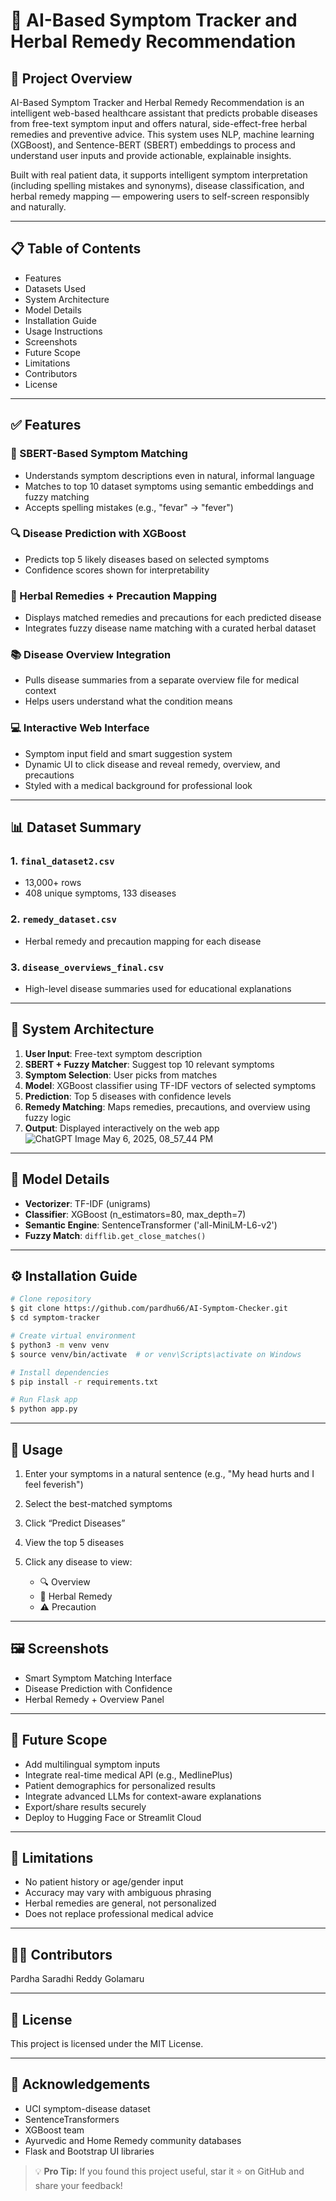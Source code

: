 # 🌿 AI-Based Symptom Tracker and Herbal Remedy Recommendation

## 📌 Project Overview

AI-Based Symptom Tracker and Herbal Remedy Recommendation is an intelligent web-based healthcare assistant that predicts probable diseases from free-text symptom input and offers natural, side-effect-free herbal remedies and preventive advice. This system uses NLP, machine learning (XGBoost), and Sentence-BERT (SBERT) embeddings to process and understand user inputs and provide actionable, explainable insights.

Built with real patient data, it supports intelligent symptom interpretation (including spelling mistakes and synonyms), disease classification, and herbal remedy mapping — empowering users to self-screen responsibly and naturally.

---

## 📋 Table of Contents

* Features
* Datasets Used
* System Architecture
* Model Details
* Installation Guide
* Usage Instructions
* Screenshots
* Future Scope
* Limitations
* Contributors
* License

---

## ✅ Features

### 🧠 SBERT-Based Symptom Matching

* Understands symptom descriptions even in natural, informal language
* Matches to top 10 dataset symptoms using semantic embeddings and fuzzy matching
* Accepts spelling mistakes (e.g., "fevar" → "fever")

### 🔍 Disease Prediction with XGBoost

* Predicts top 5 likely diseases based on selected symptoms
* Confidence scores shown for interpretability

### 🌱 Herbal Remedies + Precaution Mapping

* Displays matched remedies and precautions for each predicted disease
* Integrates fuzzy disease name matching with a curated herbal dataset

### 📚 Disease Overview Integration

* Pulls disease summaries from a separate overview file for medical context
* Helps users understand what the condition means

### 💻 Interactive Web Interface

* Symptom input field and smart suggestion system
* Dynamic UI to click disease and reveal remedy, overview, and precautions
* Styled with a medical background for professional look

---

## 📊 Dataset Summary

### 1. `final_dataset2.csv`

* 13,000+ rows
* 408 unique symptoms, 133 diseases

### 2. `remedy_dataset.csv`

* Herbal remedy and precaution mapping for each disease

### 3. `disease_overviews_final.csv`

* High-level disease summaries used for educational explanations

---

## 🧱 System Architecture

1. **User Input**: Free-text symptom description
2. **SBERT + Fuzzy Matcher**: Suggest top 10 relevant symptoms
3. **Symptom Selection**: User picks from matches
4. **Model**: XGBoost classifier using TF-IDF vectors of selected symptoms
5. **Prediction**: Top 5 diseases with confidence levels
6. **Remedy Matching**: Maps remedies, precautions, and overview using fuzzy logic
7. **Output**: Displayed interactively on the web app
![ChatGPT Image May 6, 2025, 08_57_44 PM](https://github.com/user-attachments/assets/53e3476b-6c76-45b4-90b2-b25f9f353d6a)

---

## 🤖 Model Details

* **Vectorizer**: TF-IDF (unigrams)
* **Classifier**: XGBoost (n\_estimators=80, max\_depth=7)
* **Semantic Engine**: SentenceTransformer ('all-MiniLM-L6-v2')
* **Fuzzy Match**: `difflib.get_close_matches()`

---

## ⚙️ Installation Guide

```bash
# Clone repository
$ git clone https://github.com/pardhu66/AI-Symptom-Checker.git
$ cd symptom-tracker

# Create virtual environment
$ python3 -m venv venv
$ source venv/bin/activate  # or venv\Scripts\activate on Windows

# Install dependencies
$ pip install -r requirements.txt

# Run Flask app
$ python app.py
```



---

## 🧪 Usage

1. Enter your symptoms in a natural sentence (e.g., "My head hurts and I feel feverish")
2. Select the best-matched symptoms
3. Click “Predict Diseases”
4. View the top 5 diseases
5. Click any disease to view:

   * 🔍 Overview
   * 🌿 Herbal Remedy
   * ⚠️ Precaution

---

## 🖼️ Screenshots

* Smart Symptom Matching Interface
* Disease Prediction with Confidence
* Herbal Remedy + Overview Panel


---

## 🚀 Future Scope

* Add multilingual symptom inputs
* Integrate real-time medical API (e.g., MedlinePlus)
* Patient demographics for personalized results
* Integrate advanced LLMs for context-aware explanations
* Export/share results securely
* Deploy to Hugging Face or Streamlit Cloud

---

## 🚧 Limitations

* No patient history or age/gender input
* Accuracy may vary with ambiguous phrasing
* Herbal remedies are general, not personalized
* Does not replace professional medical advice

---

## 👨‍💻 Contributors

Pardha Saradhi Reddy Golamaru

---

## 📄 License

This project is licensed under the MIT License.

---

## 🙏 Acknowledgements

* UCI symptom-disease dataset
* SentenceTransformers
* XGBoost team
* Ayurvedic and Home Remedy community databases
* Flask and Bootstrap UI libraries

> 💡 **Pro Tip:** If you found this project useful, star it ⭐ on GitHub and share your feedback!
